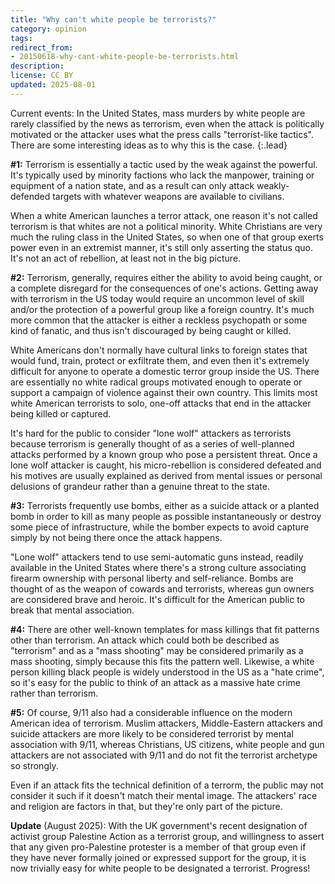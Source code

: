 ```yaml
---
title: "Why can't white people be terrorists?"
category: opinion
tags: 
redirect_from:
- 20150618-why-cant-white-people-be-terrorists.html
description: 
license: CC BY
updated: 2025-08-01
---
```


Current events: In the United States, mass murders by white people are rarely
classified by the news as terrorism, even when the attack is politically
motivated or the attacker uses what the press calls "terrorist-like tactics".
There are some interesting ideas as to why this is the case.
{:.lead}

__#1:__ Terrorism is essentially a tactic used by the weak against the powerful.
It's typically used by minority factions who lack the manpower, training or
equipment of a nation state, and as a result can only attack weakly-defended
targets with whatever weapons are available to civilians.

When a white American launches a terror attack, one reason it's not called
terrorism is that whites are not a political minority. White Christians are very
much the ruling class in the United States, so when one of that group exerts
power even in an extremist manner, it's still only asserting the status quo.
It's not an act of rebellion, at least not in the big picture.

__#2:__ Terrorism, generally, requires either the ability to avoid being caught,
or a complete disregard for the consequences of one's actions. Getting away with
terrorism in the US today would require an uncommon level of skill and/or the
protection of a powerful group like a foreign country. It's much more common
that the attacker is either a reckless psychopath or some kind of fanatic, and
thus isn't discouraged by being caught or killed.

White Americans don't normally have cultural links to foreign states that would
fund, train, protect or exfiltrate them, and even then it's extremely difficult
for anyone to operate a domestic terror group inside the US. There are
essentially no white radical groups motivated enough to operate or support a
campaign of violence against their own country. This limits most white American
terrorists to solo, one-off attacks that end in the attacker being killed or
captured.

It's hard for the public to consider "lone wolf" attackers as terrorists
because terrorism is generally thought of as a series of well-planned attacks
performed by a known group who pose a persistent threat. Once a lone wolf
attacker is caught, his micro-rebellion is considered defeated and his motives
are usually explained as derived from mental issues or personal delusions of
grandeur rather than a genuine threat to the state.

__#3:__ Terrorists frequently use bombs, either as a suicide attack or a planted
bomb in order to kill as many people as possible instantaneously or destroy some
piece of infrastructure, while the bomber expects to avoid capture simply by not
being there once the attack happens.

"Lone wolf" attackers tend to use semi-automatic guns instead, readily available
in the United States where there's a strong culture associating firearm
ownership with personal liberty and self-reliance. Bombs are thought of as the
weapon of cowards and terrorists, whereas gun owners are considered brave and
heroic. It's difficult for the American public to break that mental association.

__#4:__ There are other well-known templates for mass killings that fit patterns
other than terrorism. An attack which could both be described as "terrorism" and
as a "mass shooting" may be considered primarily as a mass shooting, simply
because this fits the pattern well. Likewise, a white person killing black
people is widely understood in the US as a "hate crime", so it's easy for the
public to think of an attack as a massive hate crime rather than terrorism.

__#5:__ Of course, 9/11 also had a considerable influence on the modern American
idea of terrorism. Muslim attackers, Middle-Eastern attackers and suicide
attackers are more likely to be considered terrorist by mental association with
9/11, whereas Christians, US citizens, white people and gun attackers are
not associated with 9/11 and do not fit the terrorist archetype so strongly.

Even if an attack fits the technical definition of a terrorm, the public may not
consider it such if it doesn't match their mental image. The attackers' race and
religion are factors in that, but they're only part of the picture.

**Update** (August 2025): With the UK government's recent designation of
activist group Palestine Action as a terrorist group, and willingness to assert
that any given pro-Palestine protester is a member of that group even if they
have never formally joined or expressed support for the group, it is now
trivially easy for white people to be designated a terrorist. Progress!
